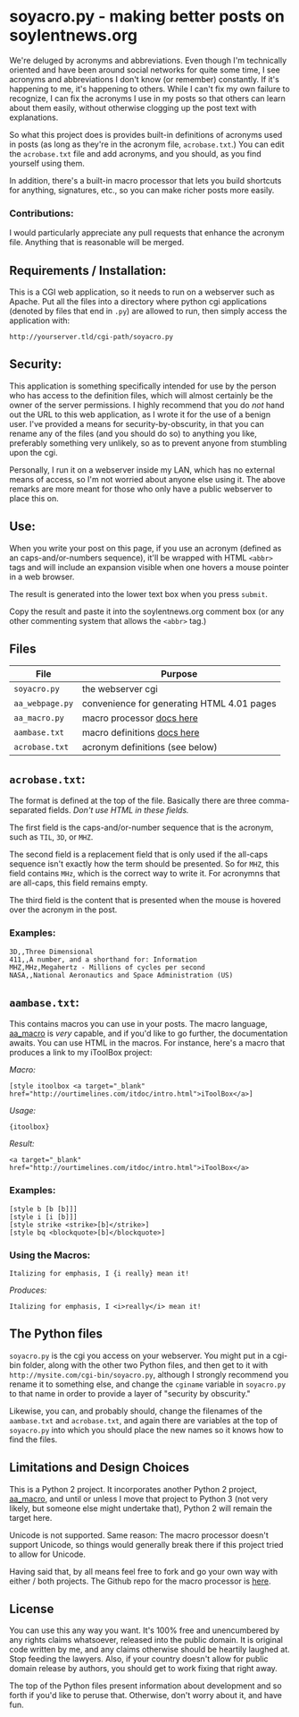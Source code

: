 # soyacro.py - making better posts on soylentnews.org

We're deluged by acronyms and abbreviations. Even though I'm technically
oriented and have been around social networks for quite some time, I see
acronyms and abbreviations I don't know \(or remember\) constantly. If
it's happening to me, it's happening to others. While I can't fix my own
failure to recognize, I can fix the acronyms I use in my posts so that
others can learn about them easily, without otherwise clogging up the
post text with explanations.

So what this project does is provides built-in definitions of acronyms
used in posts \(as long as they're in the acronym file, `acrobase.txt`.\)
You can edit the `acrobase.txt` file and add acronyms, and you should, as
you find yourself using them.

In addition, there's a built-in macro processor that lets you build
shortcuts for anything, signatures, etc., so you can make richer posts
more easily.

### Contributions:

I would particularly appreciate any pull requests that enhance the
acronym file. Anything that is reasonable will be merged.

## Requirements / Installation:

This is a CGI web application, so it needs to run on a webserver such as
Apache. Put all the files into a directory where python cgi applications
\(denoted by files that end in `.py`\) are allowed to run, then
simply access the application with:

`http://yourserver.tld/cgi-path/soyacro.py`

## Security:

This application is something specifically intended for use by the person
who has access to the definition files, which will almost certainly be
the owner of the server permissions. I highly recommend that you do _not_
hand out the URL to this web application, as I wrote it for the use of a
benign user. I've provided a means for security-by-obscurity, in that you
can rename any of the files \(and you should do so\) to anything you
like, preferably something very unlikely, so as to prevent anyone from
stumbling upon the cgi.

Personally, I run it on a webserver inside my LAN, which has no external
means of access, so I'm not worried about anyone else using it. The above
remarks are more meant for those who only have a public webserver to
place this on.

## Use:

When you write your post on this page, if you use an acronym (defined as
an caps-and/or-numbers sequence), it'll be wrapped with HTML `<abbr>`
tags and will include an expansion visible when one hovers a mouse
pointer in a web browser.

The result is generated into the lower text box when you press `submit`.

Copy the result and paste it into the soylentnews.org comment box \(or
any other commenting system that allows the `<abbr>` tag.\)

## Files

File | Purpose
---- | -------
`soyacro.py` | the webserver cgi
`aa_webpage.py` | convenience for generating HTML 4.01 pages
`aa_macro.py` | macro processor [docs here](http://ourtimelines.com/aamacrodoc/general.html)
`aambase.txt` | macro definitions [docs here](http://ourtimelines.com/aamacrodoc/general.html)
`acrobase.txt` | acronym definitions \(see below\)

## `acrobase.txt`:

The format is defined at the top of the file. Basically there are three
comma-separated fields. *Don't use HTML in these fields.*

The first field is the caps-and/or-number sequence that is the acronym,
such as `TIL`, `3D`, or `MHZ`.

The second field is a replacement field that is only used if the all-caps
sequence isn't exactly how the term should be presented. So for `MHZ`,
this field contains `MHz`, which is the correct way to write it. For
acronymns that are all-caps, this field remains empty.

The third field is the content that is presented when the mouse is
hovered over the acronym in the post.

### Examples:

```
3D,,Three Dimensional
411,,A number, and a shorthand for: Information
MHZ,MHz,Megahertz - Millions of cycles per second
NASA,,National Aeronautics and Space Administration (US)
```

## `aambase.txt`:

This contains macros you can use in your posts. The macro language,
[aa_macro](http://ourtimelines.com/aamacrodoc/general.html) is _very_
capable, and if you'd like to go further, the documentation awaits. You
can use HTML in the macros. For instance, here's a macro that produces a
link to my iToolBox project:

_Macro:_

```
[style itoolbox <a target="_blank" href="http://ourtimelines.com/itdoc/intro.html">iToolBox</a>]
```

_Usage:_

```
{itoolbox}
```

_Result:_

```
<a target="_blank" href="http://ourtimelines.com/itdoc/intro.html">iToolBox</a>
```

### Examples:

```
[style b [b [b]]]
[style i [i [b]]]
[style strike <strike>[b]</strike>]
[style bq <blockquote>[b]</blockquote>]
```

### Using the Macros:

```
Italizing for emphasis, I {i really} mean it!
```

_Produces:_

```
Italizing for emphasis, I <i>really</i> mean it!
```

## The Python files

`soyacro.py` is the cgi you access on your webserver. You might put in a
cgi-bin folder, along with the other two Python files, and then get to it
with `http://mysite.com/cgi-bin/soyacro.py`, although I strongly
recommend you rename it to something else, and change the `cginame`
variable in `soyacro.py` to that name in order to provide a layer of
"security by obscurity."

Likewise, you can, and probably should, change the filenames of the
`aambase.txt` and `acrobase.txt`, and again there are variables at the
top of `soyacro.py` into which you should place the new names so it knows
how to find the files.

## Limitations and Design Choices

This is a Python 2 project. It incorporates another Python 2 project,
[aa_macro](http://ourtimelines.com/aamacrodoc/general.html), and until
or unless I move that project to Python 3 \(not very likely, but someone
else might undertake that\), Python 2 will remain the target here.

Unicode is not supported. Same reason: The macro processor doesn't
support Unicode, so things would generally break there if this project
tried to allow for Unicode.

Having said that, by all means feel free to fork and go your own way with
either / both projects. The Github repo for the macro processor is
[here](https://github.com/fyngyrz/aa_macro).

## License

You can use this any way you want. It's 100% free and unencumbered by any
rights claims whatsoever, released into the public domain. It is original
code written by me, and any claims otherwise should be heartily laughed
at. Stop feeding the lawyers. Also, if your country doesn't allow for
public domain release by authors, you should get to work fixing that
right away.

The top of the Python files present information about development and so
forth if you'd like to peruse that. Otherwise, don't worry about it, and
have fun.
